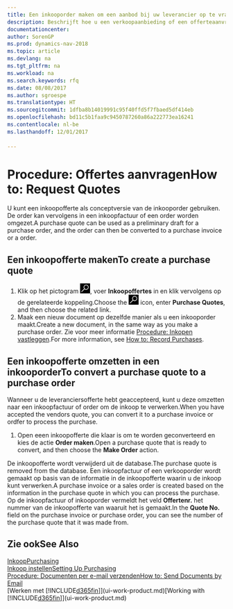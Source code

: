 ```yaml
---
title: Een inkooporder maken om een aanbod bij uw leverancier op te vragen
description: Beschrijft hoe u een verkoopaanbieding of een offerteaanvraagdocument maakt om uw aanbod aan een klant vast te leggen om producten onder bepaalde voorwaarden te verkopen.
documentationcenter: 
author: SorenGP
ms.prod: dynamics-nav-2018
ms.topic: article
ms.devlang: na
ms.tgt_pltfrm: na
ms.workload: na
ms.search.keywords: rfq
ms.date: 08/08/2017
ms.author: sgroespe
ms.translationtype: HT
ms.sourcegitcommit: 1dfba8b14019991c95f40ffd5f7fbaed5df414eb
ms.openlocfilehash: bd11c5b1faa9c9450787260a86a222773ea16241
ms.contentlocale: nl-be
ms.lasthandoff: 12/01/2017

---
```

# <a name="how-to-request-quotes"></a><span data-ttu-id="a7897-103">Procedure: Offertes aanvragen</span><span class="sxs-lookup"><span data-stu-id="a7897-103">How to: Request Quotes</span></span>
<span data-ttu-id="a7897-104">U kunt een inkoopofferte als conceptversie van de inkooporder gebruiken. De order kan vervolgens in een inkoopfactuur of een order worden omgezet.</span><span class="sxs-lookup"><span data-stu-id="a7897-104">A purchase quote can be used as a preliminary draft for a purchase order, and the order can then be converted to a purchase invoice or a order.</span></span>


## <a name="to-create-a-purchase-quote"></a><span data-ttu-id="a7897-105">Een inkoopofferte maken</span><span class="sxs-lookup"><span data-stu-id="a7897-105">To create a purchase quote</span></span>
1. <span data-ttu-id="a7897-106">Klik op het pictogram ![Zoeken naar pagina of rapport](media/ui-search/search_small.png "pictogram Zoeken naar pagina of rapport"), voer **Inkoopoffertes** in en klik vervolgens op de gerelateerde koppeling.</span><span class="sxs-lookup"><span data-stu-id="a7897-106">Choose the ![Search for Page or Report](media/ui-search/search_small.png "Search for Page or Report icon") icon, enter **Purchase Quotes**, and then choose the related link.</span></span>
2. <span data-ttu-id="a7897-107">Maak een nieuw document op dezelfde manier als u een inkooporder maakt.</span><span class="sxs-lookup"><span data-stu-id="a7897-107">Create a new document, in the same way as you make a purchase order.</span></span> <span data-ttu-id="a7897-108">Zie voor meer informatie [Procedure: Inkopen vastleggen](purchasing-how-record-purchases.md).</span><span class="sxs-lookup"><span data-stu-id="a7897-108">For more information, see [How to: Record Purchases](purchasing-how-record-purchases.md).</span></span>

## <a name="to-convert-a-purchase-quote-to-a-purchase-order"></a><span data-ttu-id="a7897-109">Een inkoopofferte omzetten in een inkooporder</span><span class="sxs-lookup"><span data-stu-id="a7897-109">To convert a purchase quote to a purchase order</span></span>
<span data-ttu-id="a7897-110">Wanneer u de leveranciersofferte hebt geaccepteerd, kunt u deze omzetten naar een inkoopfactuur of order om de inkoop te verwerken.</span><span class="sxs-lookup"><span data-stu-id="a7897-110">When you have accepted the vendors quote, you can convert it to a purchase invoice or ordfer to process the purchase.</span></span>

1. <span data-ttu-id="a7897-111">Open eeen inkoopofferte die klaar is om te worden geconverteerd en kies de actie **Order maken**.</span><span class="sxs-lookup"><span data-stu-id="a7897-111">Open a purchase quote that is ready to convert, and then choose the **Make Order** action.</span></span>

<span data-ttu-id="a7897-112">De inkoopofferte wordt verwijderd uit de database.</span><span class="sxs-lookup"><span data-stu-id="a7897-112">The purchase quote is removed from the database.</span></span> <span data-ttu-id="a7897-113">Een inkoopfactuur of een verkooporder wordt gemaakt op basis van de informatie in de inkoopofferte waarin u de inkoop kunt verwerken.</span><span class="sxs-lookup"><span data-stu-id="a7897-113">A purchase invoice or a sales order is created based on the information in the purchase quote in which you can process the purchase.</span></span> <span data-ttu-id="a7897-114">Op de inkoopfactuur of inkooporder vermeldt het veld **Offertenr.** het nummer van de inkoopofferte van waaruit het is gemaakt.</span><span class="sxs-lookup"><span data-stu-id="a7897-114">In the **Quote No.** field on the purchase invoice or purchase order, you can see the number of the purchase quote that it was made from.</span></span>

## <a name="see-also"></a><span data-ttu-id="a7897-115">Zie ook</span><span class="sxs-lookup"><span data-stu-id="a7897-115">See Also</span></span>
[<span data-ttu-id="a7897-116">Inkoop</span><span class="sxs-lookup"><span data-stu-id="a7897-116">Purchasing</span></span>](purchasing-manage-purchasing.md)  
[<span data-ttu-id="a7897-117">Inkoop instellen</span><span class="sxs-lookup"><span data-stu-id="a7897-117">Setting Up Purchasing</span></span>](purchasing-setup-purchasing.md)  
[<span data-ttu-id="a7897-118">Procedure: Documenten per e-mail verzenden</span><span class="sxs-lookup"><span data-stu-id="a7897-118">How to: Send Documents by Email</span></span>](ui-how-send-documents-email.md)  
<span data-ttu-id="a7897-119">[Werken met [!INCLUDE[d365fin](includes/d365fin_md.md)]](ui-work-product.md)</span><span class="sxs-lookup"><span data-stu-id="a7897-119">[Working with [!INCLUDE[d365fin](includes/d365fin_md.md)]](ui-work-product.md)</span></span>

